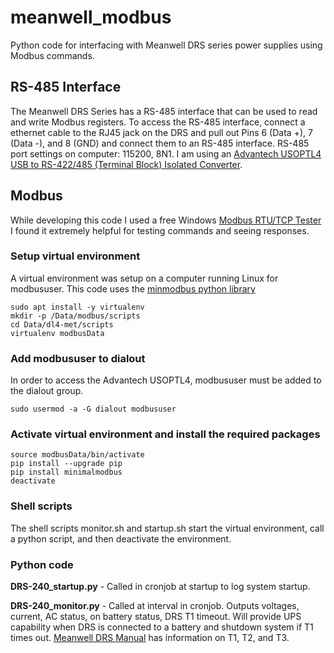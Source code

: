 # meanwell_modbus
Python code for interfacing with Meanwell DRS series power supplies using Modbus commands.
## RS-485 Interface
The Meanwell DRS Series has a RS-485 interface that can be used to read and write Modbus registers. To access the RS-485 interface, connect a ethernet cable to the RJ45 jack on the DRS and pull out Pins 6 (Data +), 7 (Data -), and 8 (GND) and connect them to an RS-485 interface.  RS-485 port settings on computer: 115200, 8N1. I am using an [Advantech USOPTL4 USB to RS-422/485 (Terminal Block) Isolated Converter](https://www.advantech.com/en/products/67a879ff-aef9-4715-8a4a-6c2763567851/bb-usoptl4/mod_f7c5f008-bf57-4b2b-8e42-603e788f3a4b).
## Modbus
While developing this code I used a free Windows [Modbus RTU/TCP Tester](https://www.gineers.com/en/downloads.php)
I found it extremely helpful for testing commands and seeing responses.
### Setup virtual environment
A virtual environment was setup on a computer running Linux for modbususer.
This code uses the [minmodbus python library](https://pypi.org/project/minimalmodbus/)
```
sudo apt install -y virtualenv
mkdir -p /Data/modbus/scripts
cd Data/dl4-met/scripts
virtualenv modbusData
```
### Add modbususer to dialout
In order to access the Advantech USOPTL4, modbususer must be added to the dialout group.
```
sudo usermod -a -G dialout modbususer
```
### Activate virtual environment and install the required packages
```
source modbusData/bin/activate
pip install --upgrade pip
pip install minimalmodbus
deactivate
```
### Shell scripts
The shell scripts monitor.sh and startup.sh start the virtual environment, call a python script, and then deactivate the environment.

### Python code
**DRS-240_startup.py** - Called in cronjob at startup to log system startup.

**DRS-240_monitor.py** - Called at interval in cronjob. Outputs voltages, current, AC status, on battery status, DRS T1 timeout. Will provide UPS capability when DRS is connected to a battery and shutdown system if T1 times out. [Meanwell DRS Manual](https://www.meanwell.com/Upload/PDF/DRS-240,480.pdf) has information on T1, T2, and T3.
